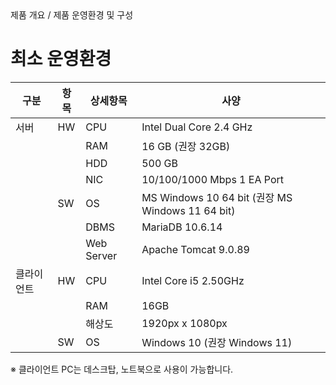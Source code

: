 <!--breadcrumb:제품 개요 / 제품 운영환경 및 구성--><span class="md-breadcrumb">제품 개요 / 제품 운영환경 및 구성</span>
# 최소 운영환경

<!-- 구분 항목 사양
서버 HW CPU Intel Core i7-6500U 2.5 GHz
RAM 8 GB (권장 32GB)
HDD 1 TB
NIC 10/100/1000 Mbps 1 Port
SW OS MS Windows 10 Home 64 bit (권장 MS Windows 11 64 bit)
DBMS MariaDB 10.6.14
Web Server Apache Tomcat 9.0.89 -->


| 구분 | 항목 | 상세항목 | 사양 |
|------|------|-----------|------|
| 서버 | HW | CPU | Intel Dual Core 2.4 GHz |
| | | RAM | 16 GB (권장 32GB) |
| | | HDD | 500 GB |
| | | NIC | 10/100/1000 Mbps 1 EA Port |
| | SW | OS | MS Windows 10 64 bit (권장 MS Windows 11 64 bit) |
| | | DBMS | MariaDB 10.6.14 |
| | | Web Server | Apache Tomcat 9.0.89 |
| 클라이언트 | HW | CPU | Intel Core i5 2.50GHz |
| | | RAM | 16GB |
| | | 해상도 | 1920px x 1080px |
| | SW | OS | Windows 10 (권장 Windows 11) |

※ 클라이언트 PC는 데스크탑, 노트북으로 사용이 가능합니다.